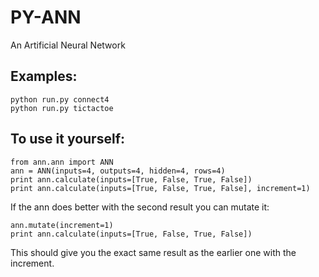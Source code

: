 PY-ANN
======

An Artificial Neural Network

Examples:
---------

    python run.py connect4
    python run.py tictactoe

To use it yourself:
-------------------

    from ann.ann import ANN
    ann = ANN(inputs=4, outputs=4, hidden=4, rows=4)
    print ann.calculate(inputs=[True, False, True, False])
    print ann.calculate(inputs=[True, False, True, False], increment=1)

If the ann does better with the second result you can mutate it:

    ann.mutate(increment=1)
    print ann.calculate(inputs=[True, False, True, False])

This should give you the exact same result as the earlier one with the increment.
